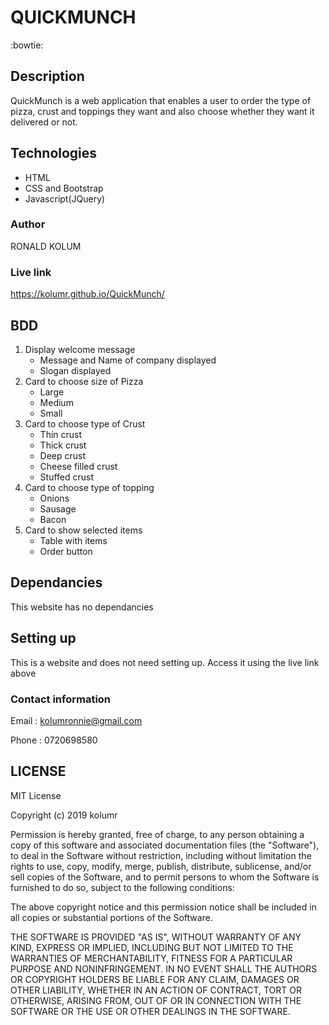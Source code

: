 # QUICKMUNCH
 :bowtie:
## Description
QuickMunch is a web application that enables a user to order the type of pizza, crust and toppings they want and also choose whether they want it delivered or not.
## Technologies
* HTML
* CSS and Bootstrap
* Javascript(JQuery)
### Author
 RONALD KOLUM
### Live link 
  https://kolumr.github.io/QuickMunch/
## BDD
  1. Display welcome message
      - Message and Name of company displayed
      - Slogan displayed
  2. Card to choose size of Pizza
      - Large
      - Medium
      - Small
  3. Card to choose type of Crust
      - Thin crust
      - Thick crust
      - Deep crust
      - Cheese filled crust
      - Stuffed crust
  4. Card to choose type of topping
      - Onions
      - Sausage
      - Bacon
  5. Card to show selected items
      - Table with items
      - Order button
  
## Dependancies
This website has no dependancies

## Setting up

This is a website and does not need setting up. Access it using the live link above

### Contact information
Email : kolumronnie@gmail.com

Phone : 0720698580

## LICENSE
MIT License

Copyright (c) 2019 kolumr

Permission is hereby granted, free of charge, to any person obtaining a copy of this software and associated documentation files (the "Software"), to deal in the Software without restriction, including without limitation the rights to use, copy, modify, merge, publish, distribute, sublicense, and/or sell copies of the Software, and to permit persons to whom the Software is furnished to do so, subject to the following conditions:

The above copyright notice and this permission notice shall be included in all copies or substantial portions of the Software.

THE SOFTWARE IS PROVIDED "AS IS", WITHOUT WARRANTY OF ANY KIND, EXPRESS OR IMPLIED, INCLUDING BUT NOT LIMITED TO THE WARRANTIES OF MERCHANTABILITY, FITNESS FOR A PARTICULAR PURPOSE AND NONINFRINGEMENT. IN NO EVENT SHALL THE AUTHORS OR COPYRIGHT HOLDERS BE LIABLE FOR ANY CLAIM, DAMAGES OR OTHER LIABILITY, WHETHER IN AN ACTION OF CONTRACT, TORT OR OTHERWISE, ARISING FROM, OUT OF OR IN CONNECTION WITH THE SOFTWARE OR THE USE OR OTHER DEALINGS IN THE SOFTWARE.


          